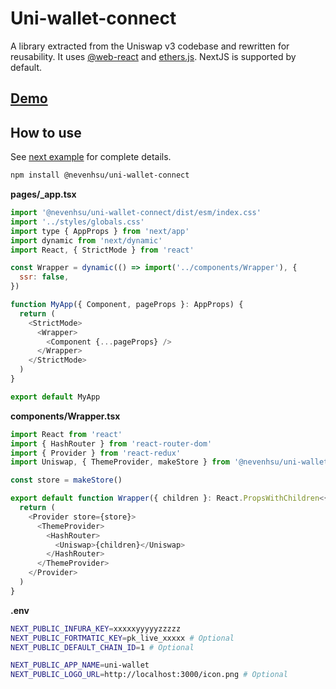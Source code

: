# Uni-wallet-connect

A library extracted from the Uniswap v3 codebase and rewritten for reusability.
It uses [@web-react](https://github.com/NoahZinsmeister/web3-react#readme) and [ethers.js](https://github.com/ethers-io/ethers.js).
NextJS is supported by default.

## [Demo](https://nevenhsu.github.io/uni-wallet-connect/)

## How to use

See [next example](./next-example) for complete details.

```bash
npm install @nevenhsu/uni-wallet-connect
```

**pages/\_app.tsx**

```javascript
import '@nevenhsu/uni-wallet-connect/dist/esm/index.css'
import '../styles/globals.css'
import type { AppProps } from 'next/app'
import dynamic from 'next/dynamic'
import React, { StrictMode } from 'react'

const Wrapper = dynamic(() => import('../components/Wrapper'), {
  ssr: false,
})

function MyApp({ Component, pageProps }: AppProps) {
  return (
    <StrictMode>
      <Wrapper>
        <Component {...pageProps} />
      </Wrapper>
    </StrictMode>
  )
}

export default MyApp
```

**components/Wrapper.tsx**

```javascript
import React from 'react'
import { HashRouter } from 'react-router-dom'
import { Provider } from 'react-redux'
import Uniswap, { ThemeProvider, makeStore } from '@nevenhsu/uni-wallet-connect'

const store = makeStore()

export default function Wrapper({ children }: React.PropsWithChildren<{}>) {
  return (
    <Provider store={store}>
      <ThemeProvider>
        <HashRouter>
          <Uniswap>{children}</Uniswap>
        </HashRouter>
      </ThemeProvider>
    </Provider>
  )
}
```

**.env**

```sh
NEXT_PUBLIC_INFURA_KEY=xxxxxyyyyyzzzzz
NEXT_PUBLIC_FORTMATIC_KEY=pk_live_xxxxx # Optional
NEXT_PUBLIC_DEFAULT_CHAIN_ID=1 # Optional

NEXT_PUBLIC_APP_NAME=uni-wallet
NEXT_PUBLIC_LOGO_URL=http://localhost:3000/icon.png # Optional
```
